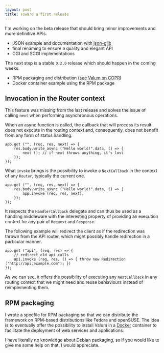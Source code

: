 ```yaml
---
layout: post
title: Toward a first release
---
```


I'm working on the beta release that should bring minor improvements and more
definitive APIs.

 - JSON example and documentation with [json-glib](https://wiki.gnome.org/Projects/JsonGlib)
 - final renaming to ensure a quality and elegant API
 - CGI and SCGI implementations

The next step is a stable `0.2.0` release which should happen in the coming
weeks.

 - RPM packaging and distribution ([see Valum on COPR](https://copr.fedoraproject.org/coprs/arteymix/valum/))
 - Docker container example using the RPM package


Invocation in the Router context
--------------------------------

This feature was missing from the last release and solves the issue of calling
`next` when performing asynchronous operations.

When an async function is called, the callback that will process its result
does not execute in the routing context and, consequently, does not benefit
from any form of status handling.

```vala
app.get ("", (req, res, next) => {
    res.body.write_async ("Hello world!".data, () => {
        next (); // if next throws anything, it's lost
    });
});
```

What `invoke` brings is the possibility to invoke a `NextCallback` in the
context of any `Router`, typically the current one.

```vala
app.get ("", (req, res, next) => {
    res.body.write_async ("Hello world!".data, () => {
        app.invoke (req, res, next);
    });
});
```

It respects the `HandlerCallback` delegate and can thus be used as a handling
middleware with the interesting property of providing an execution context for
any pair of `Request` and `Response`.

The following example will redirect the client as if the redirection was thrown
from the API router, which might possibly handle redirection in a particular
manner.

```vala
app.get ("api", (req, res) => {
    // redirect old api calls
    api.invoke (req, res, () => { throw new Redirection ("http://api.example.com"); })
});
```

As we can see, it offers the possibility of executing any `NextCallback` in any
routing context that we might need and reuse behiaviours instead of
reimplementing them.

RPM packaging
-------------

I wrote a specfile for RPM packaging so that we can distribute the framework on
RPM-based distributions like Fedora and openSUSE. The idea is to eventually
offer the possibility to install Valum in a [Docker](https://www.docker.com/)
container to facilitate the deployment of web services and applications.

I have literally no knowledge about Debian packaging, so if you would like to
give me some help on that, I would appreciate.

